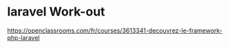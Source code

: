 # laravel Work-out

https://openclassrooms.com/fr/courses/3613341-decouvrez-le-framework-php-laravel
